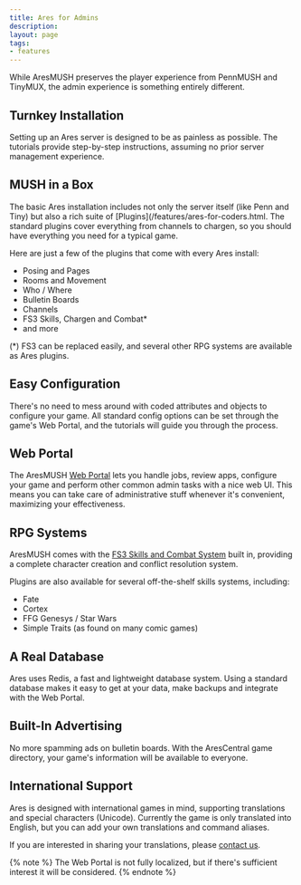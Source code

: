 ```yaml
---
title: Ares for Admins
description: 
layout: page
tags:
- features
---
```


While AresMUSH preserves the player experience from PennMUSH and TinyMUX, the admin experience is something entirely different.

## Turnkey Installation

Setting up an Ares server is designed to be as painless as possible. The tutorials provide step-by-step instructions, assuming no prior server management experience.

## MUSH in a Box

The basic Ares installation includes not only the server itself (like Penn and Tiny) but also a rich suite of [Plugins](/features/ares-for-coders.html. The standard plugins cover everything from channels to chargen, so you should have everything you need for a typical game.

Here are just a few of the plugins that come with every Ares install:

* Posing and Pages
* Rooms and Movement
* Who / Where
* Bulletin Boards
* Channels
* FS3 Skills, Chargen and Combat*
* and more

(*) FS3 can be replaced easily, and several other RPG systems are available as Ares plugins.

## Easy Configuration

There's no need to mess around with coded attributes and objects to configure your game.  All standard config options can be set through the game's Web Portal, and the tutorials will guide you through the process.

## Web Portal

The AresMUSH [Web Portal](/web-portal) lets you handle jobs, review apps, configure your game and perform other common admin tasks with a nice web UI.  This means you can take care of administrative stuff whenever it's convenient, maximizing your effectiveness.

## RPG Systems

AresMUSH comes with the [FS3 Skills and Combat System](/fs3/fs3-3) built in, providing a complete character creation and conflict resolution system.

Plugins are also available for several off-the-shelf skills systems, including:

* Fate
* Cortex
* FFG Genesys / Star Wars
* Simple Traits (as found on many comic games)

## A Real Database

Ares uses Redis, a fast and lightweight database system. Using a standard database makes it easy to get at your data, make backups and integrate with the Web Portal.

## Built-In Advertising

No more spamming ads on bulletin boards.  With the AresCentral game directory, your game's information will be available to everyone.  

## International Support

Ares is designed with international games in mind, supporting translations and special characters (Unicode). Currently the game is only translated into English, but you can add your own translations and command aliases.

If you are interested in sharing your translations, please [contact us](/feedback.html).

{% note %} 
The Web Portal is not fully localized, but if there's sufficient interest it will be considered.
{% endnote %}